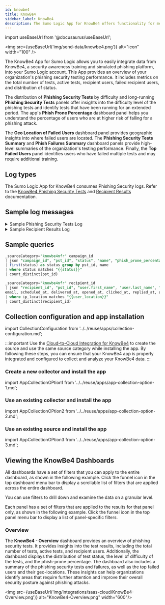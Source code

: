 ```yaml
---
id: knowbe4
title: KnowBe4
sidebar_label: KnowBe4
description: The Sumo Logic App for KnowBe4 offers functionality for monitoring and analyzing KnowBe4 Phishing Security logs.
---
```


import useBaseUrl from '@docusaurus/useBaseUrl';

<img src={useBaseUrl('img/send-data/knowbe4.png')} alt="icon" width="100" />

The KnowBe4 App for Sumo Logic allows you to easily integrate data from KnowBe4, a security awareness training and simulated phishing platform, into your Sumo Logic account. This App provides an overview of your organization's phishing security testing performance. It includes metrics on the total number of tests, active tests, recipient users, failed recipient users, and distribution of status.

The distribution of **Phishing Security Tests** by difficulty and long-running **Phishing Security Tests** panels offer insights into the difficulty level of the phishing tests and identify tests that have been running for an extended period. The app's **Phish Prone Percentage** dashboard panel helps you understand the percentage of users who are at higher risk of falling for a phishing attack.

The **Geo Location of Failed Users** dashboard panel provides geographic insights into where failed users are located. The **Phishing Security Tests Summary** and **Phish Failures Summary** dashboard panels provide high-level summaries of the organization's testing performance. Finally, the **Top Failed Users** panel identifies users who have failed multiple tests and may require additional training.

## Log types

The Sumo Logic App for KnowBe4 consumes Phishing Security logs. Refer to the [KnowBe4 Phishing Security Tests](https://developer.knowbe4.com/rest/reporting#tag/Phishing/paths/~1v1~1phishing~1security_tests/get) and [Recipient Results](https://developer.knowbe4.com/rest/reporting#tag/Phishing/paths/~1v1~1phishing~1security_tests~1{pst_id}~1recipients/get) documentation.

## Sample log messages

<details>
<summary>Sample Phishing Security Tests Log</summary>

```json 
{
  "campaign_id": 1892087,
  "pst_id": 8805725,
  "status": "Closed",
  "name": "Mar2023_NA_SUMOs",
  "groups": [
    {
      "group_id": 3552357,
      "name": "Monthly Campaign - NA"
    }
  ],
  "phish_prone_percentage": 0.277,
  "started_at": "2023-03-06T17:13:27.000Z",
  "duration": 7,
  "categories": [
    {
      "category_id": 5013,
      "name": "My Templates"
    }
  ],
  "template": {
    "id": 4813400,
    "name": "Google Calendar",
    "difficulty": 5,
    "type": "USER"
  },
  "landing_page": {
    "id": 183506,
    "name": "Sumo Landing Page"
  },
  "scheduled_count": 625,
  "delivered_count": 625,
  "opened_count": 328,
  "clicked_count": 171,
  "replied_count": 2,
  "attachment_open_count": 0,
  "macro_enabled_count": 0,
  "data_entered_count": 0,
  "qr_code_scanned_count": 0,
  "reported_count": 0,
  "bounced_count": 0
}
```
</details>

<details>
<summary>Sample Recipient Results Log</summary>

```json
{
  "recipient_id": 1498372653,
  "pst_id": 8805725,
  "user": {
    "id": 81394383,
    "provisioning_guid": "usr-63f633eb290af6f38a075108",
    "first_name": "Beata",
    "last_name": "Franzone",
    "email": "bfranzone@sumologic.com"
  },
  "template": {
    "id": 4813400,
    "name": "Google Calendar",
    "difficulty": 5,
    "type": "USER"
  },
  "scheduled_at": "2023-03-06T17:14:33.000Z",
  "delivered_at": "2023-03-06T17:15:04.000Z",
  "opened_at": "2023-03-06T20:35:41.000Z",
  "clicked_at": "2023-03-06T20:35:41.000Z",
  "replied_at": null,
  "attachment_opened_at": null,
  "macro_enabled_at": null,
  "data_entered_at": null,
  "qr_code_scanned": null,
  "reported_at": null,
  "bounced_at": null,
  "ip": "68.55.88.203",
  "ip_location": "Rochester Hills, MI",
  "browser": "Chrome",
  "browser_version": "110",
  "os": "mac"
}
```
</details>

## Sample queries

```sql title="Total Phishing Security Tests"
_sourceCategory="knowbe4nfr" campaign_id
| json "campaign_id", "pst_id", "status", "name", "phish_prone_percentage", "started_at", "duration", "template.name", "template.difficulty", "scheduled_count", "delivered_count", "opened_count", "clicked_count", "replied_count", "attachment_open_count", "macro_enabled_count", "data_entered_count", "qr_code_scanned_count", "reported_count", "bounced_count" as campaign_id, pst_id, status, name, phish_prone_percentage, started_at, duration, template_name, template_difficulty, scheduled_count, delivered_count, opened_count, clicked_count, replied_count, attachment_open_count, macro_enabled_count, data_entered_count, qr_code_scanned_count, reported_count, bounced_count nodrop
| first(status) as status group by pst_id, name
| where status matches "{{status}}"
| count_distinct(pst_id)
```


```sql title="Total Recipient User"
_sourceCategory="knowbe4nfr" recipient_id
| json "recipient_id", "pst_id", "user.first_name", "user.last_name", "user.email", "scheduled_at", "delivered_at", "opened_at", "clicked_at", "replied_at", "attachment_opened_at", "macro_enabled_at", "data_entered_at", "qr_code_scanned", "reported_at", "bounced_at", "ip", "ip_location", "browser", "browser_version", "os" as recipient_id, pst_id, first_name, last_name,
email, scheduled_at, delivered_at, opened_at, clicked_at, replied_at, attachment_opened_at, macro_enabled_at, data_entered_at, qr_code_scanned, reported_at, bounced_at, ip, ip_location, browser, browser_version, os nodrop
| where ip_location matches "{{user_location}}"
| count_distinct(recipient_id)
```

## Collection configuration and app installation

import CollectionConfiguration from '../../reuse/apps/collection-configuration.md';

<CollectionConfiguration/>

:::important
Use the [Cloud-to-Cloud Integration for KnowBe4](/docs/send-data/hosted-collectors/cloud-to-cloud-integration-framework/proofpoint-tap-source/) to create the source and use the same source category while installing the app. By following these steps, you can ensure that your KnowBe4 app is properly integrated and configured to collect and analyze your KnowBe4 data.
:::

### Create a new collector and install the app

import AppCollectionOPtion1 from '../../reuse/apps/app-collection-option-1.md';

<AppCollectionOPtion1/>

### Use an existing collector and install the app

import AppCollectionOPtion2 from '../../reuse/apps/app-collection-option-2.md';

<AppCollectionOPtion2/>

### Use an existing source and install the app

import AppCollectionOPtion3 from '../../reuse/apps/app-collection-option-3.md';

<AppCollectionOPtion3/>

## Viewing the KnowBe4 Dashboards​

All dashboards have a set of filters that you can apply to the entire dashboard, as shown in the following example. Click the funnel icon in the top dashboard menu bar to display a scrollable list of filters that are applied across the entire dashboard.

You can use filters to drill down and examine the data on a granular level.

Each panel has a set of filters that are applied to the results for that panel only, as shown in the following example. Click the funnel icon in the top panel menu bar to display a list of panel-specific filters.

### Overview

The **KnowBe4 - Overview** dashboard provides an overview of phishing security tests. It provides insights into the test results, including the total number of tests, active tests, and recipient users. Additionally, the dashboard displays the distribution of test status, the level of difficulty of the tests, and the phish-prone percentage. The dashboard also includes a summary of the phishing security tests and failures, as well as the top failed users and their geo-locations. These insights can help organizations identify areas that require further attention and improve their overall security posture against phishing attacks.

<img src={useBaseUrl('img/integrations/saas-cloud/KnowBe4-Overview.png')} alt="KnowBe4-Overview.png" width="600"/>
